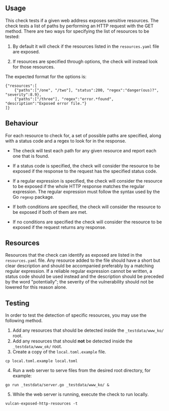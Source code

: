 ## Usage

This check tests if a given web address exposes sensitive resources. The check tests a list of paths by performing an HTTP request with the GET method. There are two ways for specifying the list of resources to be tested:

1. By default it will check if the resources listed in the `resources.yaml` file are exposed.

2. If resources are specified through options, the check will instead look for those resources.

The expected format for the options is:

```
{"resources":[
	{"paths":["/one", "/two"], "status":200, "regex":"danger(ous)?", "severity":8.9},
	{"paths":["/three"], "regex":"error.*found", "description":"Exposed error file."}
]}
```

## Behaviour

For each resource to check for, a set of possible paths are specified, along with a status code and a regex to look for in the response.

- The check will test each path for any given resource and report each one that is found.

- If a status code is specified, the check will consider the resource to be exposed if the response to the request has the specified status code.

- If a regular expression is specified, the check will consider the resource to be exposed if the whole HTTP response matches the regular expression. The regular expression must follow the syntax used by the Go `regexp` package.

- If both conditions are specified, the check will consider the resource to be exposed if both of them are met.

- If no conditions are specified the check will consider the resource to be exposed if the request returns any response.

## Resources

Resources that the check can identify as exposed are listed in the `resources.yaml` file. Any resource added to the file should have a short but clear description and should be accompanied preferably by a matching regular expression. If a reliable regular expression cannot be written, a status code should be used instead and the description should be preceded by the word "potentially"; the severity of the vulnerability should not be lowered for this reason alone.

## Testing

In order to test the detection of specific resources, you may use the following method.

1. Add any resources that should be detected inside the `_testdata/www_ko/` root.
2. Add any resources that should **not** be detected inside the `_testdata/www_ok/` root.
3. Create a copy of the `local.toml.example` file.
```
cp local.toml.example local.toml
```
4. Run a web server to serve files from the desired root directory, for example:
```
go run _testdata/server.go _testdata/www_ko/ &
```
5. While the web server is running, execute the check to run locally.
```
vulcan-exposed-http-resources -t
```
